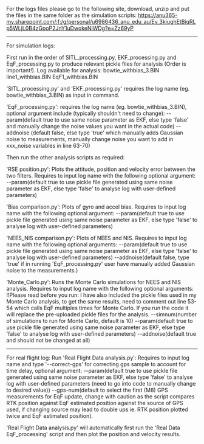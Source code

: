 For the logs files please go to the following site, download, unzip and put the files in the same folder as the simulation scripts:
https://anu365-my.sharepoint.com/:f:/g/personal/u6986436_anu_edu_au/Ev_3kiughEtBiqRLp5WLjL0B4zGpoP2JnY1uDwokeNlWDg?e=Zz69yP

-----------------------------------------------------
For simulation logs:

First run in the order of SITL_processing.py, EKF_processing.py and EqF_processing.py to produce relevant pickle files for analysis (Order is important!).
Log available for analysis:
bowtie_withbias_3.BIN
line1_withbias.BIN
EqF1_withbias.BIN

'SITL_processing.py' and 'EKF_processing.py' requires the log name (eg. bowtie_withbias_3.BIN) as input in command.

'EqF_processing.py': requires the log name (eg. bowtie_withbias_3.BIN), optional argument include (typically shouldn't need to change): 
--param(default true to use same noise parameter as EKF, else type 'false' and manually change the noise values you want in the actual code)
--addnoise (default false, else type 'true' which manually adds Gaussian noise to measurements, manually change noise you want to add in xxx_noise variables in line 63-70)


Then run the other analysis scripts as required:

'RSE position.py': Plots the attitude, position and velocity error between the two filters. Requires to input log name with the following optional argument:
--param(default true to use pickle file generated using same noise parameter as EKF, else type 'false' to analyse log with user-defined parameters)

'Bias comparison.py': Plots of gyro and accel bias. Requires to input log name with the following optional argument:
--param(default true to use pickle file generated using same noise parameter as EKF, else type 'false' to analyse log with user-defined parameters)

'NEES_NIS comparison.py': Plots of NEES and NIS. Requires to input log name with the following optional arguments:
--param(default true to use pickle file generated using same noise parameter as EKF, else type 'false' to analyse log with user-defined parameters)
--addnoise(default false, type 'true' if in running 'EqF_processing.py' user have manually added Gaussian noise to the measurements.)

'Monte_Carlo.py': Runs the Monte Carlo simulations for NEES and NIS analysis. Requires to input log name with the following optional arguments:
!!Please read before you run: I have also included the pickle files used in my Monte Carlo analysis, to get the same results, need to comment out line 53-54 which calls EqF multiples times for Monte Carlo. If you run the code it will replace the pre-uploaded pickle files for the analysis.
--simnum(number of simulations to run for Monte Carlo, default is 10)
--param(default true to use pickle file generated using same noise parameter as EKF, else type 'false' to analyse log with user-defined parameters)
--addnoise(default true and should not be changed at all)

-----------------------------------------------------
For real flight log:
Run 'Real Flight Data analysis.py': Requires to input log name and type '--correct-gps' for correcting gps sample to account for time delay, optional argument:
--param(default true to use pickle file generated using same noise parameter as EKF, else type 'false' to analyse log with user-defined parameters (need to go into code to manually change to desired value))
--gps-num(default to select the first (M8) GPS measurements for EqF update, change with caution as the script compares RTK position against EqF estimated position against the source of GPS used, if changing source may lead to double ups ie. RTK position plotted twice and EqF estimated position).

'Real Flight Data analysis.py' will automatically first run the 'Real Data EqF_processing' script and then plot the position and velocity results.
